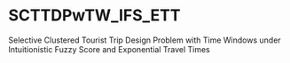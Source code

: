 # SCTTDPwTW_IFS_ETT
Selective Clustered Tourist Trip Design Problem with Time Windows under Intuitionistic Fuzzy Score and Exponential Travel Times

